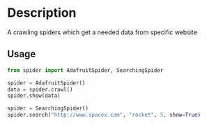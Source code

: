 # Description

A crawling spiders which get a needed data from specific website

## Usage

```python
from spider import AdafruitSpider, SearchingSpider

spider = AdafruitSpider()
data = spider.crawl()
spider.show(data)

spider = SearchingSpider()
spider.search("http://www.spacex.com", "rocket", 5, show=True)
```

